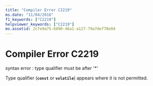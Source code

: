 ```yaml
---
title: "Compiler Error C2219"
ms.date: "11/04/2016"
f1_keywords: ["C2219"]
helpviewer_keywords: ["C2219"]
ms.assetid: 2cfe9a75-6890-46a1-a127-79a7def78e94
---
```

# Compiler Error C2219

syntax error : type qualifier must be after '*'

Type qualifier (**`const`** or **`volatile`**) appears where it is not permitted.
